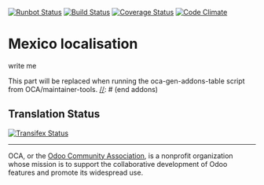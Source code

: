 [![Runbot Status](https://runbot.odoo-community.org/runbot/badge/flat/193/9.0.svg)](https://runbot.odoo-community.org/runbot/repo/github-com-oca-l10n-mexico-201)
[![Build Status](https://travis-ci.org/OCA/l10n-mexico.svg?branch=9.0)](https://travis-ci.org/OCA/l10n-mexico)
[![Coverage Status](https://coveralls.io/repos/OCA/l10n-mexico/badge.svg?branch=9.0&service=github)](https://coveralls.io/github/OCA/l10n-mexico?branch=9.0)
[![Code Climate](https://codeclimate.com/github/OCA/l10n-mexico/badges/gpa.svg)](https://codeclimate.com/github/OCA/l10n-mexico)

# Mexico localisation

write me

[//]: # (addons)
This part will be replaced when running the oca-gen-addons-table script from OCA/maintainer-tools.
[//]: # (end addons)

Translation Status
------------------
[![Transifex Status](https://www.transifex.com/projects/p/OCA-l10n-mexico-9-0/chart/image_png)](https://www.transifex.com/projects/p/OCA-l10n-mexico-9-0)

----

OCA, or the [Odoo Community Association](http://odoo-community.org/), is a nonprofit organization whose
mission is to support the collaborative development of Odoo features and
promote its widespread use.
